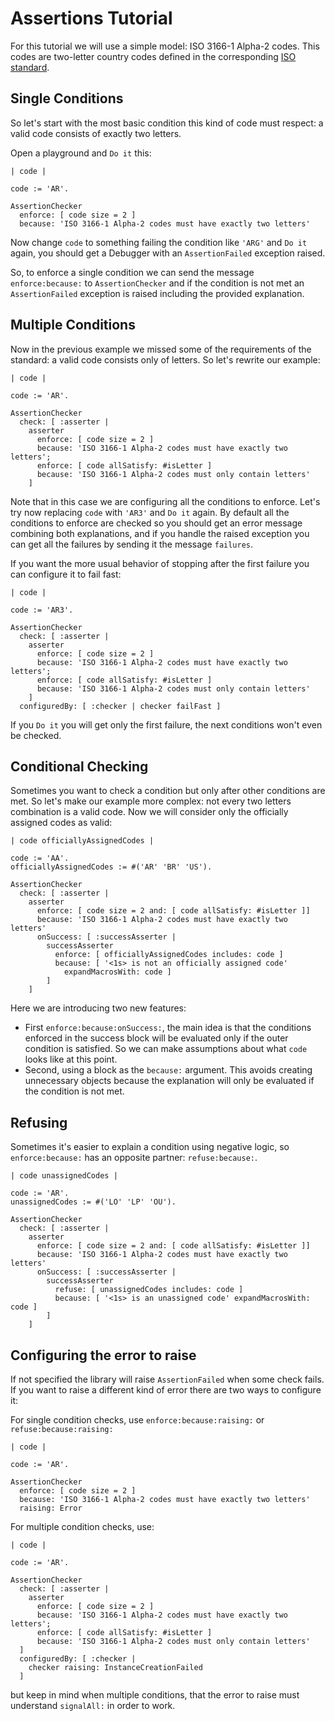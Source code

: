 # Assertions Tutorial

For this tutorial we will use a simple model: ISO 3166-1 Alpha-2 codes. This
codes are two-letter country codes defined in the corresponding [ISO standard](https://en.wikipedia.org/wiki/ISO_3166-1_alpha-2).

## Single Conditions

So let's start with the most basic condition this kind of code must respect: a
valid code consists of exactly two letters.

Open a playground and `Do it` this:

```smalltalk
| code |

code := 'AR'.

AssertionChecker
  enforce: [ code size = 2 ]
  because: 'ISO 3166-1 Alpha-2 codes must have exactly two letters'
```

Now change `code` to something failing the condition like `'ARG'` and `Do it`
again, you should get a Debugger with an `AssertionFailed` exception raised.

So, to enforce a single condition we can send the message `enforce:because:` to
`AssertionChecker` and if the condition is not met an `AssertionFailed`
exception is raised including the provided explanation.

## Multiple Conditions

Now in the previous example we missed some of the requirements of the standard:
a valid code consists only of letters. So let's rewrite our example:

```smalltalk
| code |

code := 'AR'.

AssertionChecker
  check: [ :asserter |
    asserter
      enforce: [ code size = 2 ]
      because: 'ISO 3166-1 Alpha-2 codes must have exactly two letters';
      enforce: [ code allSatisfy: #isLetter ]
      because: 'ISO 3166-1 Alpha-2 codes must only contain letters'
    ]
```

Note that in this case we are configuring all the conditions to enforce. Let's
try now replacing `code` with `'AR3'` and `Do it` again. By default all the
conditions to enforce are checked so you should get an error message combining
both explanations, and if you handle the raised exception you can get all the
failures by sending it the message `failures`.

If you want the more usual behavior of stopping after the first failure you can
configure it to fail fast:

```smalltalk
| code |

code := 'AR3'.

AssertionChecker
  check: [ :asserter |
    asserter
      enforce: [ code size = 2 ]
      because: 'ISO 3166-1 Alpha-2 codes must have exactly two letters';
      enforce: [ code allSatisfy: #isLetter ]
      because: 'ISO 3166-1 Alpha-2 codes must only contain letters'
    ]
  configuredBy: [ :checker | checker failFast ]
```

If you `Do it` you will get only the first failure, the next conditions won't
even be checked.

## Conditional Checking

Sometimes you want to check a condition but only after other conditions are met.
So let's make our example more complex: not every two letters combination is a
valid code. Now we will consider only the officially assigned codes as valid:

```smalltalk
| code officiallyAssignedCodes |

code := 'AA'.
officiallyAssignedCodes := #('AR' 'BR' 'US').

AssertionChecker
  check: [ :asserter |
    asserter
      enforce: [ code size = 2 and: [ code allSatisfy: #isLetter ]]
      because: 'ISO 3166-1 Alpha-2 codes must have exactly two letters'
      onSuccess: [ :successAsserter |
        successAsserter
          enforce: [ officiallyAssignedCodes includes: code ]
          because: [ '<1s> is not an officially assigned code'
            expandMacrosWith: code ]
        ]
    ]
```

Here we are introducing two new features:

- First `enforce:because:onSuccess:`, the main idea is that the conditions
  enforced in the success block will be evaluated only if the outer condition
  is satisfied. So we can make assumptions about what `code` looks like at this point.
- Second, using a block as the `because:` argument. This avoids creating
  unnecessary objects because the explanation will only be evaluated if the
  condition is not met.

## Refusing

Sometimes it's easier to explain a condition using negative logic, so
`enforce:because:` has an opposite partner: `refuse:because:`.

```smalltalk
| code unassignedCodes |

code := 'AR'.
unassignedCodes := #('LO' 'LP' 'OU').

AssertionChecker
  check: [ :asserter |
    asserter
      enforce: [ code size = 2 and: [ code allSatisfy: #isLetter ]]
      because: 'ISO 3166-1 Alpha-2 codes must have exactly two letters'
      onSuccess: [ :successAsserter |
        successAsserter
          refuse: [ unassignedCodes includes: code ]
          because: [ '<1s> is an unassigned code' expandMacrosWith: code ]
        ]
    ]
```

## Configuring the error to raise

If not specified the library will raise `AssertionFailed` when some check fails.
If you want to raise a different kind of error there are two ways to configure it:

For single condition checks, use `enforce:because:raising:` or `refuse:because:raising:`

```smalltalk
| code |

code := 'AR'.

AssertionChecker
  enforce: [ code size = 2 ]
  because: 'ISO 3166-1 Alpha-2 codes must have exactly two letters'
  raising: Error
```

For multiple condition checks, use:

```smalltalk
| code |

code := 'AR'.

AssertionChecker
  check: [ :asserter |
    asserter
      enforce: [ code size = 2 ]
      because: 'ISO 3166-1 Alpha-2 codes must have exactly two letters';
      enforce: [ code allSatisfy: #isLetter ]
      because: 'ISO 3166-1 Alpha-2 codes must only contain letters'
  ]
  configuredBy: [ :checker |
    checker raising: InstanceCreationFailed
  ]
```

but keep in mind when multiple conditions, that the error to raise must understand
`signalAll:` in order to work.
